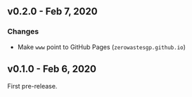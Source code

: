 ## v0.2.0 - Feb 7, 2020

### Changes

* Make `www` point to GitHub Pages (`zerowastesgp.github.io`)

## v0.1.0 - Feb 6, 2020

First pre-release.
